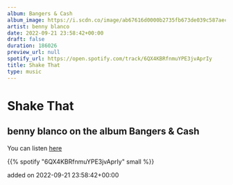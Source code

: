 ```yaml
---
album: Bangers & Cash
album_image: https://i.scdn.co/image/ab67616d0000b2735fb673de039c587aec17e85f
artist: benny blanco
date: 2022-09-21 23:58:42+00:00
draft: false
duration: 186026
preview_url: null
spotify_url: https://open.spotify.com/track/6QX4KBRfnmuYPE3jvAprIy
title: Shake That
type: music
---
```



# Shake That

## benny blanco on the album Bangers & Cash

You can listen [here](https://open.spotify.com/track/6QX4KBRfnmuYPE3jvAprIy)

{{% spotify "6QX4KBRfnmuYPE3jvAprIy" small %}}

added on 2022-09-21 23:58:42+00:00